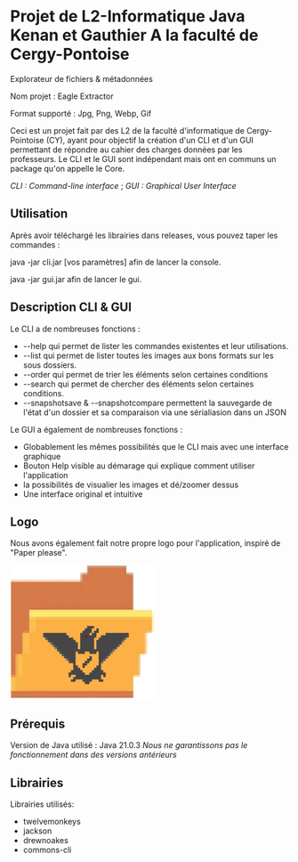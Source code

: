 # Projet de L2-Informatique Java Kenan et Gauthier A la faculté de Cergy-Pontoise

Explorateur de fichiers & métadonnées

Nom projet : Eagle Extractor

Format supporté : Jpg, Png, Webp, Gif

Ceci est un projet fait par des L2 de la faculté d'informatique de Cergy-Pointoise (CY),
ayant pour objectif la création d'un CLI et d'un GUI permettant de répondre au cahier des charges données par les professeurs.
Le CLI et le GUI sont indépendant mais ont en communs un package qu'on appelle le Core.

*CLI : Command-line interface* ; *GUI : Graphical User Interface*

## Utilisation

Après avoir téléchargé les librairies dans releases,
vous pouvez taper les commandes :

java -jar cli.jar [vos paramètres]
afin de lancer la console.


java -jar gui.jar 
afin de lancer le gui.

## Description CLI & GUI

Le CLI a de nombreuses fonctions :
* --help qui permet de lister les commandes existentes et leur utilisations.
* --list qui permet de lister toutes les images aux bons formats sur les sous dossiers.
* --order qui permet de trier les éléments selon certaines conditions
* --search qui permet de chercher des éléments selon certaines conditions.
* --snapshotsave & --snapshotcompare permettent la sauvegarde de l'état d'un dossier et sa comparaison via une sérialiasion dans un JSON


Le GUI a également de nombreuses fonctions :
* Globablement les mêmes possibilités que le CLI mais avec une interface graphique
* Bouton Help visible au démarage qui explique comment utiliser l'application
* la possibilités de visualier les images et dé/zoomer dessus
* Une interface original et intuitive

## Logo
Nous avons également fait notre propre logo pour l'application, inspiré de "Paper please".

![Image du logo](https://github.com/GauthierDefrance/Images-metadonnees-avec-Java/blob/main/sources/icon.png)

## Prérequis
Version de Java utilisé :
Java 21.0.3
*Nous ne garantissons pas le fonctionnement dans des versions antérieurs*


## Librairies
Librairies utilisés:
- twelvemonkeys
- jackson
- drewnoakes
- commons-cli

